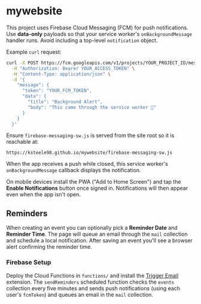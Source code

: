# mywebsite

This project uses Firebase Cloud Messaging (FCM) for push notifications. Use **data-only** payloads so that your service worker's `onBackgroundMessage` handler runs. Avoid including a top-level `notification` object.

Example `curl` request:

```bash
curl -X POST https://fcm.googleapis.com/v1/projects/YOUR_PROJECT_ID/messages:send \
  -H "Authorization: Bearer YOUR_ACCESS_TOKEN" \
  -H "Content-Type: application/json" \
  -d '{
    "message": {
      "token": "YOUR_FCM_TOKEN",
      "data": {
        "title": "Background Alert",
        "body": "This came through the service worker 🎉"
      }
    }
  }'
```

Ensure `firebase-messaging-sw.js` is served from the site root so it is reachable at:

```
https://ksteele98.github.io/mywebsite/firebase-messaging-sw.js
```

When the app receives a push while closed, this service worker's `onBackgroundMessage` callback displays the notification.

On mobile devices install the PWA ("Add to Home Screen") and tap the **Enable Notifications** button once signed in. Notifications will then appear even when the app isn't open.

## Reminders

When creating an event you can optionally pick a **Reminder Date** and **Reminder Time**. The page will queue an email through the `mail` collection and schedule a local notification. After saving an event you'll see a browser alert confirming the reminder time.


### Firebase Setup

Deploy the Cloud Functions in `functions/` and install the [Trigger Email](https://firebase.google.com/products/extensions/firestore-send-email) extension. The `sendReminders` scheduled function checks the `events` collection every five minutes and sends push notifications (using each user's `fcmToken`) and queues an email in the `mail` collection.
